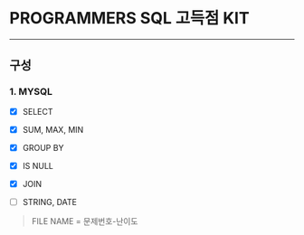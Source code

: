 <br>

# PROGRAMMERS SQL 고득점 KIT 
---
## 구성

### 1. MYSQL
  * [X] SELECT
  * [X] SUM, MAX, MIN
  * [X] GROUP BY
  * [X] IS NULL
  * [X] JOIN
  * [ ] STRING, DATE


> FILE NAME = 문제번호-난이도
